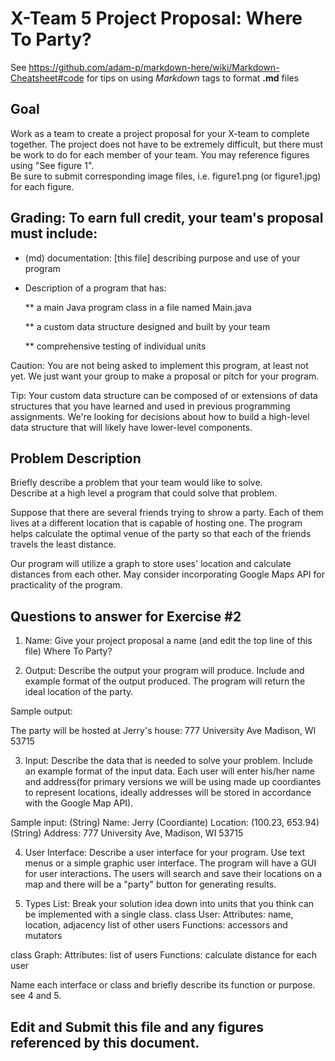 # X-Team 5 Project Proposal: Where To Party?

See https://github.com/adam-p/markdown-here/wiki/Markdown-Cheatsheet#code for tips on using *Markdown* tags to format __.md__ files

## Goal

Work as a team to create a project proposal for your X-team to complete together.
The project does not have to be extremely difficult,
but there must be work to do for each member of your team.
You may reference figures using "See figure 1".  
Be sure to submit corresponding image files, i.e. figure1.png (or figure1.jpg) for each figure.

## Grading: To earn full credit, your team's proposal must include:

* (md) documentation: [this file] describing purpose and use of your program

* Description of a program that has:

  ** a main Java program class in a file named Main.java
  
  ** a custom data structure designed and built by your team
  
  ** comprehensive testing of individual units
  
 Caution: You are not being asked to implement this program, at least not yet. 
 We just want your group to make a proposal or pitch for your program.
 
 Tip: Your custom data structure can be composed of or extensions of data structures that you have learned and used in previous programming assignments.  We're looking for decisions about how to build a high-level data structure that will likely have lower-level components.

## Problem Description

Briefly describe a problem that your team would like to solve.  
Describe at a high level a program that could solve that problem.

Suppose that there are several friends trying to shrow a party. Each of them lives at a different location that is capable of hosting one. The program helps calculate the optimal venue of the party so that each of the friends travels the least distance.

Our program will utilize a graph to store uses' location and calculate distances from each other. May consider incorporating Google Maps API for practicality of the program.

## Questions to answer for Exercise #2

1. Name: Give your project proposal a name (and edit the top line of this file)
Where To Party?


2. Output: Describe the output your program will produce.  Include and example format of the output produced.
The program will return the ideal location of the party.

Sample output:

The party will be hosted at Jerry's house:
777 University Ave
Madison, WI 53715

3. Input: Describe the data that is needed to solve your problem. Include an example format of the input data.
Each user will enter his/her name and address(for primary versions we will be using made up coordiantes to represent locations, ideally addresses will be stored in accordance with the Google Map API). 

Sample input:
(String) Name: Jerry
(Coordiante) Location: (100.23, 653.94)
(String) Address: 777 University Ave, Madison, WI 53715

4. User Interface: Describe a user interface for your program.  Use text menus or a simple graphic user interface.
The program will have a GUI for user interactions. The users will search and save their locations on a map and there will be a "party" button for generating results.

5. Types List: Break your solution idea down into units that you think can be implemented with a single class.
class User: 
    Attributes: name, location, adjacency list of other users
    Functions: accessors and mutators

class Graph:
    Attributes: list of users
    Functions: calculate distance for each user


Name each interface or class and briefly describe its function or purpose.
see 4 and 5.

## Edit and Submit this file and any figures referenced by this document.

